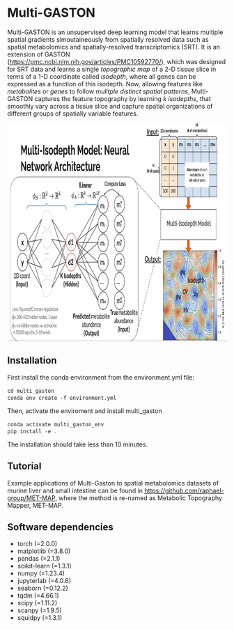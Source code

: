 # Multi-GASTON

Multi-GASTON is an unsupervised deep learning model that learns multiple spatial gradients simoutaineously from spatially resolved data such as spatial metabolomics and spatially-resolved transcriptomics (SRT). It is an extension of GASTON (https://pmc.ncbi.nlm.nih.gov/articles/PMC10592770/), which was designed for SRT data and learns a single _topographic map_ of a 2-D tissue slice in terms of a 1-D coordinate called _isodepth_, where all genes can be expressed as a function of this isodepth. Now, allowing features like _metabolites_ or _genes_ to follow _mulitple distinct spatial patterns_, Multi-GASTON captures the feature topography by learning _k isodepths_, that smoothly vary across a tissue slice and capture spatial organizations of different groups of spatially variable features. 

<p align="center">
<img src="plots/NNarchitecture.png" height=500/>
</p>

## Installation
First install the conda environment from the environment.yml file:
```
cd multi_gaston
conda env create -f environment.yml
```
Then, activate the enviroment and install multi_gaston
```
conda activate multi_gaston_env
pip install -e .
```
The installation should take less than 10 minutes.

## Tutorial
Example applications of Multi-Gaston to spatial metabolomics datasets of murine liver and small intestine can be found in https://github.com/raphael-group/MET-MAP, where the method is re-named as Metabolic Topography Mapper, MET-MAP.

## Software dependencies
* torch (=2.0.0)
* matplotlib (=3.8.0)
* pandas (=2.1.1)
* scikit-learn (=1.3.1)
* numpy (=1.23.4)
* jupyterlab (=4.0.6)
* seaborn (=0.12.2)
* tqdm (=4.66.1)
* scipy (=1.11.2)
* scanpy (=1.9.5)
* squidpy (=1.3.1)
